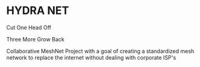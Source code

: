 #  HYDRA NET 

 



Cut One Head Off


Three More Grow Back





Collaborative MeshNet Project with a goal of creating a standardized mesh network to 
replace the internet without dealing with corporate ISP's
